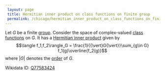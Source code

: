```yaml
---
 layout: page
 title: Hermitian inner product on class functions on finite group
 permalink: /chicago/hermitian_inner_product_on_class_functions_on_finite_group
---
```

Let $G$ be a finite [group](https://mathgloss.github.io/MathGloss/chicago/group). Consider the space of complex-valued [class functions](https://mathgloss.github.io/MathGloss/chicago/class_function) on $G$. It has a [Hermitian inner product](https://mathgloss.github.io/MathGloss/chicago/Hermitian_inner_product) given by $$\langle f_1,f_2\rangle_G = \frac{1}{{\vert}G{\vert}}\sum_{g\in G} f_1(g)\overline{f_2(g)}$$ where ${\vert}G{\vert}$ denotes the [order](https://mathgloss.github.io/MathGloss/chicago/order_of_a_group) of $G$.

Wikidata ID: [Q77583424](https://www.wikidata.org/wiki/Q77583424)